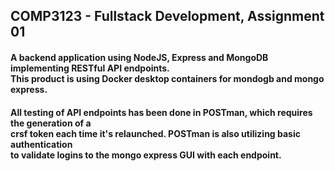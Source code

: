 ## COMP3123 - Fullstack Development, Assignment 01

#### A backend application using NodeJS, Express and MongoDB implementing RESTful API endpoints. <br>This product is using Docker desktop containers for mondogb and mongo express.

#### All testing of API endpoints has been done in POSTman, which requires the generation of a <br>crsf token each time it's relaunched. POSTman is also utilizing basic authentication <br>to validate logins to the mongo express GUI with each endpoint.